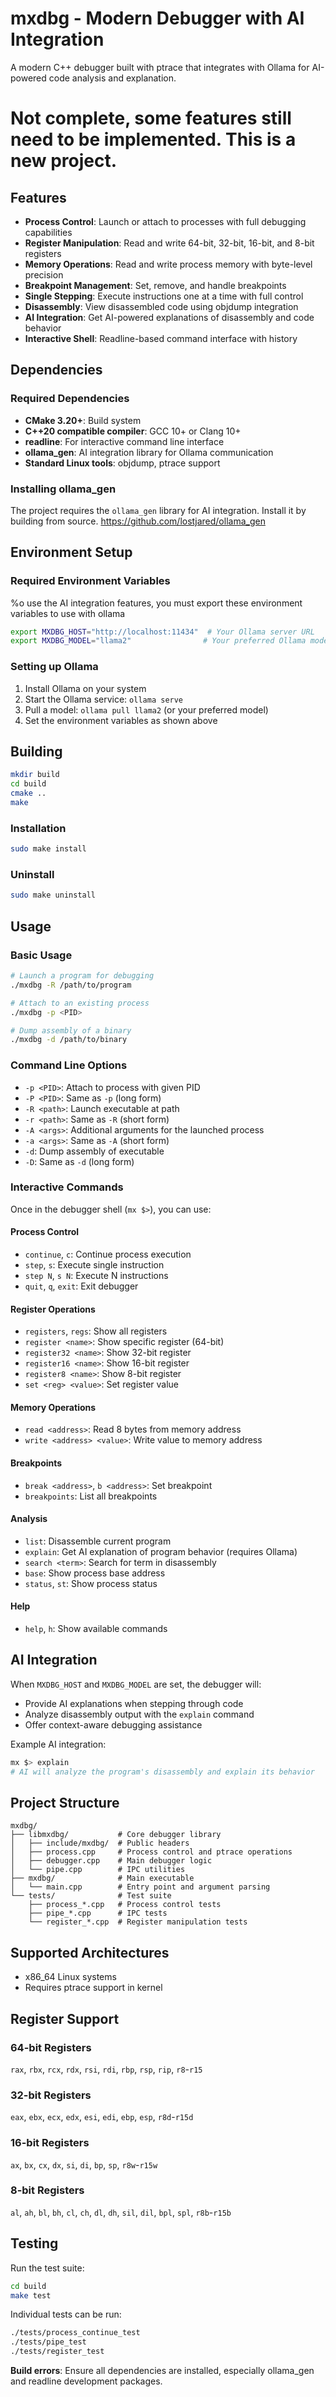 # mxdbg - Modern Debugger with AI Integration

A modern C++ debugger built with ptrace that integrates with Ollama for AI-powered code analysis and explanation.

#  Not complete, some features still need to be implemented. This is a new project.

## Features

- **Process Control**: Launch or attach to processes with full debugging capabilities
- **Register Manipulation**: Read and write 64-bit, 32-bit, 16-bit, and 8-bit registers
- **Memory Operations**: Read and write process memory with byte-level precision
- **Breakpoint Management**: Set, remove, and handle breakpoints
- **Single Stepping**: Execute instructions one at a time with full control
- **Disassembly**: View disassembled code using objdump integration
- **AI Integration**: Get AI-powered explanations of disassembly and code behavior
- **Interactive Shell**: Readline-based command interface with history

## Dependencies

### Required Dependencies

- **CMake 3.20+**: Build system
- **C++20 compatible compiler**: GCC 10+ or Clang 10+
- **readline**: For interactive command line interface
- **ollama_gen**: AI integration library for Ollama communication
- **Standard Linux tools**: objdump, ptrace support

### Installing ollama_gen

The project requires the `ollama_gen` library for AI integration. Install it by building from source. https://github.com/lostjared/ollama_gen


## Environment Setup

### Required Environment Variables

%o use the AI integration features, you must export these environment variables to use with ollama

```bash
export MXDBG_HOST="http://localhost:11434"  # Your Ollama server URL
export MXDBG_MODEL="llama2"                # Your preferred Ollama model
```

### Setting up Ollama

1. Install Ollama on your system
2. Start the Ollama service: `ollama serve`
3. Pull a model: `ollama pull llama2` (or your preferred model)
4. Set the environment variables as shown above

## Building

```bash
mkdir build
cd build
cmake ..
make
```

### Installation

```bash
sudo make install
```

### Uninstall

```bash
sudo make uninstall
```

## Usage

### Basic Usage

```bash
# Launch a program for debugging
./mxdbg -R /path/to/program

# Attach to an existing process
./mxdbg -p <PID>

# Dump assembly of a binary
./mxdbg -d /path/to/binary
```

### Command Line Options

- `-p <PID>`: Attach to process with given PID
- `-P <PID>`: Same as `-p` (long form)
- `-R <path>`: Launch executable at path
- `-r <path>`: Same as `-R` (short form)
- `-A <args>`: Additional arguments for the launched process
- `-a <args>`: Same as `-A` (short form)
- `-d`: Dump assembly of executable
- `-D`: Same as `-d` (long form)

### Interactive Commands

Once in the debugger shell (`mx $>`), you can use:

#### Process Control
- `continue`, `c`: Continue process execution
- `step`, `s`: Execute single instruction
- `step N`, `s N`: Execute N instructions
- `quit`, `q`, `exit`: Exit debugger

#### Register Operations
- `registers`, `regs`: Show all registers
- `register <name>`: Show specific register (64-bit)
- `register32 <name>`: Show 32-bit register
- `register16 <name>`: Show 16-bit register  
- `register8 <name>`: Show 8-bit register
- `set <reg> <value>`: Set register value

#### Memory Operations
- `read <address>`: Read 8 bytes from memory address
- `write <address> <value>`: Write value to memory address

#### Breakpoints
- `break <address>`, `b <address>`: Set breakpoint
- `breakpoints`: List all breakpoints

#### Analysis
- `list`: Disassemble current program
- `explain`: Get AI explanation of program behavior (requires Ollama)
- `search <term>`: Search for term in disassembly
- `base`: Show process base address
- `status`, `st`: Show process status

#### Help
- `help`, `h`: Show available commands

## AI Integration

When `MXDBG_HOST` and `MXDBG_MODEL` are set, the debugger will:

- Provide AI explanations when stepping through code
- Analyze disassembly output with the `explain` command
- Offer context-aware debugging assistance

Example AI integration:
```bash
mx $> explain
# AI will analyze the program's disassembly and explain its behavior
```

## Project Structure

```
mxdbg/
├── libmxdbg/           # Core debugger library
│   ├── include/mxdbg/  # Public headers
│   ├── process.cpp     # Process control and ptrace operations
│   ├── debugger.cpp    # Main debugger logic
│   └── pipe.cpp        # IPC utilities
├── mxdbg/              # Main executable
│   └── main.cpp        # Entry point and argument parsing
└── tests/              # Test suite
    ├── process_*.cpp   # Process control tests
    ├── pipe_*.cpp      # IPC tests
    └── register_*.cpp  # Register manipulation tests
```

## Supported Architectures

- x86_64 Linux systems
- Requires ptrace support in kernel

## Register Support

### 64-bit Registers
`rax`, `rbx`, `rcx`, `rdx`, `rsi`, `rdi`, `rbp`, `rsp`, `rip`, `r8`-`r15`

### 32-bit Registers  
`eax`, `ebx`, `ecx`, `edx`, `esi`, `edi`, `ebp`, `esp`, `r8d`-`r15d`

### 16-bit Registers
`ax`, `bx`, `cx`, `dx`, `si`, `di`, `bp`, `sp`, `r8w`-`r15w`

### 8-bit Registers
`al`, `ah`, `bl`, `bh`, `cl`, `ch`, `dl`, `dh`, `sil`, `dil`, `bpl`, `spl`, `r8b`-`r15b`

## Testing

Run the test suite:
```bash
cd build
make test
```

Individual tests can be run:
```bash
./tests/process_continue_test
./tests/pipe_test
./tests/register_test
```

**Build errors**: Ensure all dependencies are installed, especially ollama_gen and readline development packages.
